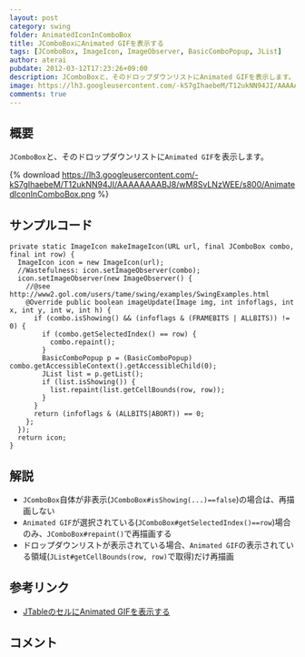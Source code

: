 ```yaml
---
layout: post
category: swing
folder: AnimatedIconInComboBox
title: JComboBoxにAnimated GIFを表示する
tags: [JComboBox, ImageIcon, ImageObserver, BasicComboPopup, JList]
author: aterai
pubdate: 2012-03-12T17:23:26+09:00
description: JComboBoxと、そのドロップダウンリストにAnimated GIFを表示します。
image: https://lh3.googleusercontent.com/-kS7gIhaebeM/T12ukNN94JI/AAAAAAAABJ8/wM8SvLNzWEE/s800/AnimatedIconInComboBox.png
comments: true
---
```

## 概要
`JComboBox`と、そのドロップダウンリストに`Animated GIF`を表示します。

{% download https://lh3.googleusercontent.com/-kS7gIhaebeM/T12ukNN94JI/AAAAAAAABJ8/wM8SvLNzWEE/s800/AnimatedIconInComboBox.png %}

## サンプルコード
<pre class="prettyprint"><code>private static ImageIcon makeImageIcon(URL url, final JComboBox combo, final int row) {
  ImageIcon icon = new ImageIcon(url);
  //Wastefulness: icon.setImageObserver(combo);
  icon.setImageObserver(new ImageObserver() {
    //@see http://www2.gol.com/users/tame/swing/examples/SwingExamples.html
    @Override public boolean imageUpdate(Image img, int infoflags, int x, int y, int w, int h) {
      if (combo.isShowing() &amp;&amp; (infoflags &amp; (FRAMEBITS | ALLBITS)) != 0) {
        if (combo.getSelectedIndex() == row) {
          combo.repaint();
        }
        BasicComboPopup p = (BasicComboPopup) combo.getAccessibleContext().getAccessibleChild(0);
        JList list = p.getList();
        if (list.isShowing()) {
          list.repaint(list.getCellBounds(row, row));
        }
      }
      return (infoflags &amp; (ALLBITS|ABORT)) == 0;
    };
  });
  return icon;
}
</code></pre>

## 解説
- `JComboBox`自体が非表示(`JComboBox#isShowing(...)==false`)の場合は、再描画しない
- `Animated GIF`が選択されている(`JComboBox#getSelectedIndex()==row`)場合のみ、`JComboBox#repaint()`で再描画する
- ドロップダウンリストが表示されている場合、`Animated GIF`の表示されている領域(`JList#getCellBounds(row, row)`で取得)だけ再描画

<!-- dummy comment line for breaking list -->

## 参考リンク
- [JTableのセルにAnimated GIFを表示する](https://ateraimemo.com/Swing/AnimatedIconInTableCell.html)

<!-- dummy comment line for breaking list -->

## コメント
